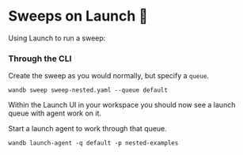 # Sweeps on Launch 🚀 

Using Launch to run a sweep:

### Through the CLI

Create the sweep as you would normally, but specify a `queue`. 

```
wandb sweep sweep-nested.yaml --queue default
```

Within the Launch UI in your workspace you should now see a launch queue with agent work on it.



Start a launch agent to work through that queue.

```
wandb launch-agent -q default -p nested-examples
```